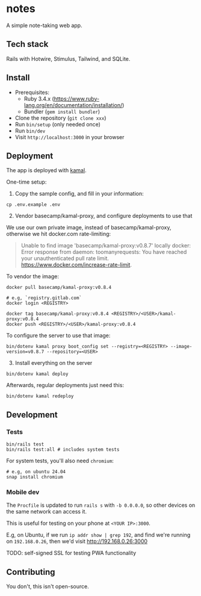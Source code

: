 # notes

A simple note-taking web app.

## Tech stack

Rails with Hotwire, Stimulus, Tailwind, and SQLite.

## Install

- Prerequisites:
  - Ruby 3.4.x (https://www.ruby-lang.org/en/documentation/installation/)
  - Bundler (`gem install bundler`)
- Clone the repository (`git clone xxx`)
- Run `bin/setup` (only needed once)
- Run `bin/dev`
- Visit `http://localhost:3000` in your browser

## Deployment

The app is deployed with [kamal](https://kamal-deploy.org/).

One-time setup:

1) Copy the sample config, and fill in your information:

```
cp .env.example .env
```

2) Vendor basecamp/kamal-proxy, and configure deployments to use that

We use our own private image, instead of basecamp/kamal-proxy, otherwise we
hit docker.com rate-limiting:

> Unable to find image 'basecamp/kamal-proxy:v0.8.7' locally
> docker: Error response from daemon: toomanyrequests: You have reached your unauthenticated pull rate limit. https://www.docker.com/increase-rate-limit.

To vendor the image:

```
docker pull basecamp/kamal-proxy:v0.8.4

# e.g, `registry.gitlab.com`
docker login <REGISTRY>

docker tag basecamp/kamal-proxy:v0.8.4 <REGISTRY>/<USER>/kamal-proxy:v0.8.4
docker push <REGISTRY>/<USER>/kamal-proxy:v0.8.4
```

To configure the server to use that image:

```
bin/dotenv kamal proxy boot_config set --registry=<REGISTRY> --image-version=v0.8.7 --repository=<USER>
```

3) Install everything on the server

```
bin/dotenv kamal deploy
```

Afterwards, regular deployments just need this:

```
bin/dotenv kamal redeploy
```

## Development

### Tests

```
bin/rails test
bin/rails test:all # includes system tests
```

For system tests, you'll also need `chromium`:

```
# e.g, on ubuntu 24.04
snap install chromium
```

### Mobile dev

The `Procfile` is updated to run `rails s` with `-b 0.0.0.0`, so other devices on the same network can access it.

This is useful for testing on your phone at `<YOUR IP>:3000`.

E.g, on Ubuntu, if we run `ip addr show | grep 192`, and find we're running on `192.168.0.26`, then we'd visit http://192.168.0.26:3000

TODO: self-signed SSL for testing PWA functionality

## Contributing

You don't, this isn't open-source.
